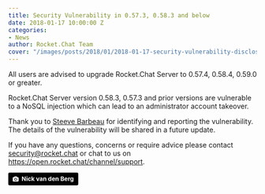 ```yaml
---
title: Security Vulnerability in 0.57.3, 0.58.3 and below
date: 2018-01-17 10:00:00 Z
categories:
- News
author: Rocket.Chat Team
cover: "/images/posts/2018/01/2018-01-17-security-vulnerability-disclosure/cover.jpg"
---
```


All users are advised to upgrade Rocket.Chat Server to 0.57.4, 0.58.4, 0.59.0 or greater.

Rocket.Chat Server version 0.58.3, 0.57.3 and prior versions are vulnerable to a NoSQL injection which can lead to an administrator account takeover.

Thank you to <a target="_blank" href="https://twitter.com/steevebarbeau">Steeve Barbeau</a> for identifying and reporting the vulnerability. The details of the vulnerability will be shared in a future update.

If you have any questions, concerns or require advice please contact <a href="mailto:security@rocket.chat" target="_blank">security@rocket.chat</a> or chat to us on <a href="https://open.rocket.chat/channel/support" target="_blank">https://open.rocket.chat/channel/support</a>.

<a style="background-color:black;color:white;text-decoration:none;padding:4px 6px;font-family:-apple-system, BlinkMacSystemFont, &quot;San Francisco&quot;, &quot;Helvetica Neue&quot;, Helvetica, Ubuntu, Roboto, Noto, &quot;Segoe UI&quot;, Arial, sans-serif;font-size:12px;font-weight:bold;line-height:1.2;display:inline-block;border-radius:3px;" href="https://unsplash.com/@nngvandenberg?utm_medium=referral&amp;utm_campaign=photographer-credit&amp;utm_content=creditBadge" target="_blank" rel="noopener noreferrer" title="Download free do whatever you want high-resolution photos from Nick van den Berg"><span style="display:inline-block;padding:2px 3px;"><svg xmlns="http://www.w3.org/2000/svg" style="height:12px;width:auto;position:relative;vertical-align:middle;top:-1px;fill:white;" viewBox="0 0 32 32"><title>unsplash-logo</title><path d="M20.8 18.1c0 2.7-2.2 4.8-4.8 4.8s-4.8-2.1-4.8-4.8c0-2.7 2.2-4.8 4.8-4.8 2.7.1 4.8 2.2 4.8 4.8zm11.2-7.4v14.9c0 2.3-1.9 4.3-4.3 4.3h-23.4c-2.4 0-4.3-1.9-4.3-4.3v-15c0-2.3 1.9-4.3 4.3-4.3h3.7l.8-2.3c.4-1.1 1.7-2 2.9-2h8.6c1.2 0 2.5.9 2.9 2l.8 2.4h3.7c2.4 0 4.3 1.9 4.3 4.3zm-8.6 7.5c0-4.1-3.3-7.5-7.5-7.5-4.1 0-7.5 3.4-7.5 7.5s3.3 7.5 7.5 7.5c4.2-.1 7.5-3.4 7.5-7.5z"></path></svg></span><span style="display:inline-block;padding:2px 3px;">Nick van den Berg</span></a>
